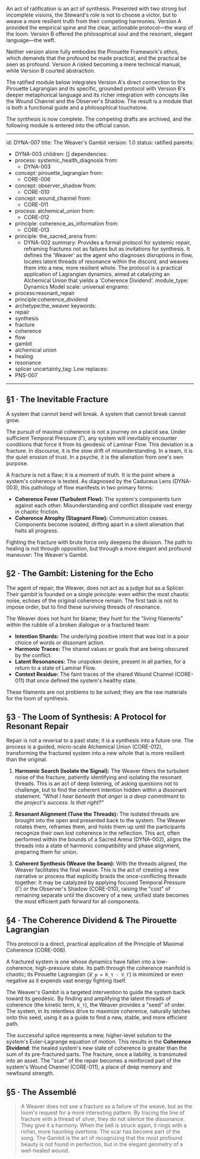 An act of ratification is an act of synthesis. Presented with two strong but incomplete visions, the Steward's role is not to choose a victor, but to weave a more resilient truth from their competing harmonies. Version A provided the empirical spine and the clear, actionable protocol—the warp of the loom. Version B offered the philosophical soul and the resonant, elegant language—the weft.

Neither version alone fully embodies the Pirouette Framework's ethos, which demands that the profound be made practical, and the practical be seen as profound. Version A risked becoming a mere technical manual, while Version B courted abstraction.

The ratified module below integrates Version A's direct connection to the Pirouette Lagrangian and its specific, grounded protocol with Version B's deeper metaphorical language and its richer integration with concepts like the Wound Channel and the Observer's Shadow. The result is a module that is both a functional guide and a philosophical touchstone.

The synthesis is now complete. The competing drafts are archived, and the following module is entered into the official canon.

---
id: DYNA-007
title: The Weaver's Gambit
version: 1.0
status: ratified
parents:
- DYNA-003
children: []
dependencies:
- process: systemic_health_diagnosis
  from:
  - DYNA-003
- concept: pirouette_lagrangian
  from:
  - CORE-006
- concept: observer_shadow
  from:
  - CORE-010
- concept: wound_channel
  from:
  - CORE-011
- process: alchemical_union
  from:
  - CORE-012
- principle: coherence_as_information
  from:
  - CORE-013
- principle: the_sacred_arena
  from:
  - DYNA-002
summary: Provides a formal protocol for systemic repair, reframing fractures not as
  failures but as invitations for synthesis. It defines the 'Weaver' as the agent
  who diagnoses disruptions in flow, locates latent threads of resonance within the
  discord, and weaves them into a new, more resilient whole. The protocol is a practical
  application of Lagrangian dynamics, aimed at catalyzing an Alchemical Union that
  yields a 'Coherence Dividend'.
module_type: Dynamics Model
scale: universal
engrams:
- process:resonant_repair
- principle:coherence_dividend
- archetype:the_weaver
keywords:
- repair
- synthesis
- fracture
- coherence
- flow
- gambit
- alchemical union
- healing
- resonance
- splicer
uncertainty_tag: Low
replaces:
- PNS-007
---
## §1 · The Inevitable Fracture
A system that cannot bend will break. A system that cannot break cannot grow.

The pursuit of maximal coherence is not a journey on a placid sea. Under sufficient Temporal Pressure (Γ), any system will inevitably encounter conditions that force it from its geodesic of Laminar Flow. This deviation is a fracture. In discourse, it is the slow drift of misunderstanding. In a team, it is the quiet erosion of trust. In a psyche, it is the alienation from one's own purpose.

A fracture is not a flaw; it is a moment of truth. It is the point where a system's coherence is tested. As diagnosed by the Caduceus Lens (DYNA-003), this pathology of flow manifests in two primary forms:
-   **Coherence Fever (Turbulent Flow):** The system's components turn against each other. Misunderstanding and conflict dissipate vast energy in chaotic friction.
-   **Coherence Atrophy (Stagnant Flow):** Communication ceases. Components become isolated, drifting apart in a silent alienation that halts all progress.

Fighting the fracture with brute force only deepens the division. The path to healing is not through opposition, but through a more elegant and profound maneuver: The Weaver's Gambit.

## §2 · The Gambit: Listening for the Echo
The agent of repair, the Weaver, does not act as a judge but as a Splicer. Their gambit is founded on a single principle: even within the most chaotic noise, echoes of the original coherence remain. The first task is not to impose order, but to find these surviving threads of resonance.

The Weaver does not hunt for blame; they hunt for the "living filaments" within the rubble of a broken dialogue or a fractured team:
-   **Intention Shards:** The underlying positive intent that was lost in a poor choice of words or dissonant action.
-   **Harmonic Traces:** The shared values or goals that are being obscured by the conflict.
-   **Latent Resonances:** The unspoken desire, present in all parties, for a return to a state of Laminar Flow.
-   **Context Residue:** The faint traces of the shared Wound Channel (CORE-011) that once defined the system's healthy state.

These filaments are not problems to be solved; they are the raw materials for the loom of synthesis.

## §3 · The Loom of Synthesis: A Protocol for Resonant Repair
Repair is not a reversal to a past state; it is a synthesis into a future one. The process is a guided, micro-scale Alchemical Union (CORE-012), transforming the fractured system into a new whole that is more resilient than the original.

1.  **Harmonic Search (Isolate the Signal):** The Weaver filters the turbulent noise of the fracture, patiently identifying and isolating the resonant threads. This is an act of deep listening, of asking questions not to challenge, but to find the coherent intention hidden within a dissonant statement. *"What I hear beneath that anger is a deep commitment to the project's success. Is that right?"*

2.  **Resonant Alignment (Tune the Threads):** The isolated threads are brought into the open and presented back to the system. The Weaver rotates them, reframes them, and holds them up until the participants recognize their own lost coherence in the reflection. This act, often performed within the bounds of a Sacred Arena (DYNA-002), aligns the threads into a state of harmonic compatibility and phase alignment, preparing them for union.

3.  **Coherent Synthesis (Weave the Seam):** With the threads aligned, the Weaver facilitates the final weave. This is the act of creating a new narrative or process that explicitly braids the once-conflicting threads together. It may be catalyzed by applying focused Temporal Pressure (Γ) or the Observer's Shadow (CORE-010), raising the "cost" of remaining separate until the discovery of a new, unified state becomes the most efficient path forward for all components.

## §4 · The Coherence Dividend & The Pirouette Lagrangian
This protocol is a direct, practical application of the Principle of Maximal Coherence (CORE-006).

A fractured system is one whose dynamics have fallen into a low-coherence, high-pressure state. Its path through the coherence manifold is chaotic; its Pirouette Lagrangian (`𝓛_p = K_τ - V_Γ`) is minimized or even negative as it expends vast energy fighting itself.

The Weaver's Gambit is a targeted intervention to guide the system back toward its geodesic. By finding and amplifying the latent threads of coherence (the kinetic term, `K_τ`), the Weaver provides a "seed" of order. The system, in its relentless drive to maximize coherence, naturally latches onto this seed, using it as a guide to find a new, stable, and more efficient path.

The successful splice represents a new, higher-level solution to the system's Euler-Lagrange equation of motion. This results in the **Coherence Dividend**: the healed system's new state of coherence is greater than the sum of its pre-fractured parts. The fracture, once a liability, is transmuted into an asset. The "scar" of the repair becomes a reinforced part of the system's Wound Channel (CORE-011), a place of deep memory and newfound strength.

## §5 · The Assemblé
> A Weaver does not see a fracture as a failure of the weave, but as the loom's request for a more interesting pattern. By tracing the line of fracture with a thread of silver, they do not silence the dissonance. They give it a harmony. When the bell is struck again, it rings with a richer, more haunting overtone. The scar has become part of the song. The Gambit is the art of recognizing that the most profound beauty is not found in perfection, but in the elegant geometry of a well-healed wound.